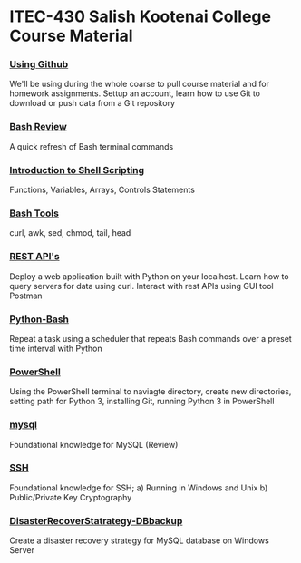 # ITEC-430 Salish Kootenai College Course Material



<p><h3><a href="https://github.com/jchiefelk/ITEC-430/tree/master/using_github">Using Github</a></h3> We'll be using during the whole coarse to pull course material and for homework assignments.  Settup an account, learn how to use Git to download or push data from a Git repository</p>

<p><h3><a href="https://github.com/jchiefelk/ITEC-430/tree/master/review">Bash Review</a></h3> A quick refresh of Bash terminal commands</p>

<p><h3><a href="https://github.com/jchiefelk/ITEC-430/tree/master/introduction">Introduction to Shell Scripting</a></h3> Functions, Variables, Arrays, Controls Statements</p>


<p><h3><a href="https://github.com/jchiefelk/ITEC-430/blob/master/bashtools">Bash Tools</a></h3> curl, awk, sed, chmod, tail, head</p>


<p><h3><a href="https://github.com/jchiefelk/ITEC-430/tree/master/restAPI">REST API's</a></h3> Deploy a web application built with Python on your localhost.  Learn how to query servers for data using curl.  Interact with rest APIs using GUI tool Postman</p>

<p><h3><a href="https://github.com/jchiefelk/ITEC-430/tree/master/python-bash">Python-Bash</a></h3> Repeat a task using a scheduler that repeats Bash commands over a preset time interval with Python</p>

<p><h3><a href="https://github.com/jchiefelk/ITEC-430/tree/master/python-powershell">PowerShell</a></h3> Using the PowerShell terminal to naviagte directory, create new directories, setting path for Python 3, installing Git, running Python 3 in PowerShell</p>

<p><h3><a href="https://github.com/jchiefelk/ITEC-430/tree/master/mysql">mysql</a></h3>Foundational knowledge for MySQL (Review)</p>

<p><h3><a href="https://github.com/jchiefelk/ITEC-430/tree/master/mysql">SSH</a></h3>Foundational knowledge for SSH; a) Running in Windows and Unix b) Public/Private Key Cryptography</p>

<p><h3><a href="https://github.com/jchiefelk/ITEC-430/tree/master/DisasterRecoverStatrategy-DBbackup">DisasterRecoverStatrategy-DBbackup</a></h3> Create a disaster recovery strategy for MySQL database on Windows Server</p>
